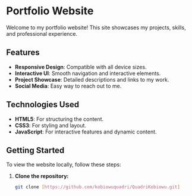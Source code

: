 # Portfolio Website

Welcome to my portfolio website! This site showcases my projects, skills, and professional experience.

## Features

- **Responsive Design**: Compatible with all device sizes.
- **Interactive UI**: Smooth navigation and interactive elements.
- **Project Showcase**: Detailed descriptions and links to my work.
- **Social Media**: Easy way to reach out to me.

## Technologies Used

- **HTML5**: For structuring the content.
- **CSS3**: For styling and layout.
- **JavaScript**: For interactive features and dynamic content.

## Getting Started

To view the website locally, follow these steps:

1. **Clone the repository:**
   ```bash
   git clone [https://github.com/kobiowuquadri/QuadriKobiowu.git]
